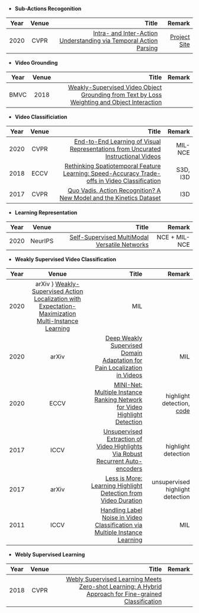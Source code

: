 - **Sub-Actions Recogonition**

| Year       | Venue       | Title  | Remark
| ------------- |:-------------:| --------------:|------------:|
|2020 | CVPR | [Intra- and Inter-Action Understanding via Temporal Action Parsing](https://sdolivia.github.io/TAPOS/resources/TAPOS_camera_ready.pdf) | [Project Site](https://sdolivia.github.io/TAPOS/) |

- **Video Grounding**

| Year       | Venue       | Title  | Remark
| ------------- |:-------------:| --------------:|------------:|
| BMVC | 2018 | [Weakly-Supervised Video Object Grounding from Text by Loss Weighting and Object Interaction](http://bmvc2018.org/contents/papers/0070.pdf) | |

- **Video Classificiation**

| Year       | Venue       | Title  | Remark
| ------------- |:-------------:| --------------:|------------:|
| 2020 | CVPR | [End-to-End Learning of Visual Representations from Uncurated Instructional Videos](https://openaccess.thecvf.com/content_CVPR_2020/papers/Miech_End-to-End_Learning_of_Visual_Representations_From_Uncurated_Instructional_Videos_CVPR_2020_paper.pdf) | MIL-NCE |
| 2018 | ECCV | [Rethinking Spatiotemporal Feature Learning: Speed-Accuracy Trade-offs in Video Classification](https://openaccess.thecvf.com/content_ECCV_2018/papers/Saining_Xie_Rethinking_Spatiotemporal_Feature_ECCV_2018_paper.pdf) | S3D, I3D |
| 2017 | CVPR | [Quo Vadis, Action Recognition? A New Model and the Kinetics Dataset](https://arxiv.org/pdf/1705.07750.pdf) | I3D |

- **Learning Representation**

| Year       | Venue       | Title  | Remark
| ------------- |:-------------:| --------------:|------------:|
|2020 | NeurIPS | [Self-Supervised MultiModal Versatile Networks](https://proceedings.neurips.cc//paper/2020/file/0060ef47b12160b9198302ebdb144dcf-Paper.pdf) | NCE + MIL-NCE |

- **Weakly Supervised Video Classification**

| Year       | Venue       | Title  | Remark
| ------------- |:-------------:| --------------:|------------:|
| 2020 | arXiv } [Weakly-Supervised Action Localization with Expectation-Maximization Multi-Instance Learning](https://arxiv.org/pdf/2004.00163.pdf) | MIL |
| 2020 | arXiv | [Deep Weakly Supervised Domain Adaptation for Pain Localization in Videos](https://arxiv.org/pdf/1910.08173.pdf) | MIL |
| 2020 | ECCV | [MINI-Net: Multiple Instance Ranking Network for Video Highlight Detection](https://www.ecva.net/papers/eccv_2020/papers_ECCV/papers/123580341.pdf) | highlight detection, [code](https://github.com/harlanhong/MINI-NET) |
| 2017 | ICCV | [Unsupervised Extraction of Video Highlights Via Robust Recurrent Auto-encoders](https://www.microsoft.com/en-us/research/wp-content/uploads/2017/03/Yang_Unsupervised_Extraction_of_ICCV_2015_paper.pdf) | highlight detection |
| 2017 | arXiv | [Less is More: Learning Highlight Detection from Video Duration](https://arxiv.org/pdf/1903.00859.pdf) | unsupervised highlight detection |
| 2011 | ICCV | [Handling Label Noise in Video Classification via Multiple Instance Learning](https://static.googleusercontent.com/media/research.google.com/en//pubs/archive/37390.pdf) | MIL |

- **Webly Supervised Learning**

| Year       | Venue       | Title  | Remark
| ------------- |:-------------:| --------------:|------------:|
| 2018 | CVPR | [Webly Supervised Learning Meets Zero-shot Learning: A Hybrid Approach for Fine-grained Classification](https://openaccess.thecvf.com/content_cvpr_2018/papers/Niu_Webly_Supervised_Learning_CVPR_2018_paper.pdf) | |
